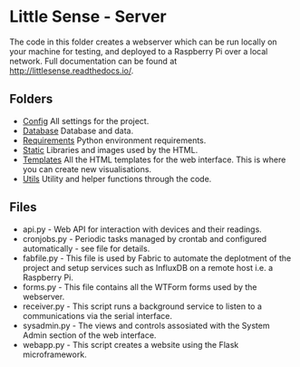# Little Sense - Server
The code in this folder creates a webserver which can be run locally on your machine for testing, and deployed to a Raspberry Pi over a local network. Full documentation can be found at http://littlesense.readthedocs.io/.

## Folders
- [Config](config/) All settings for the project.
- [Database](databases) Database and data.
- [Requirements](requirements/) Python environment requirements.
- [Static](static/) Libraries and images used by the HTML.
- [Templates](templates/) All the HTML templates for the web interface. This is where you can create new visualisations.
- [Utils](utils/) Utility and helper functions through the code.

## Files
- api.py - Web API for interaction with devices and their readings.
- cronjobs.py - Periodic tasks managed by crontab and configured automatically - see file for details. 
- fabfile.py - This file is used by Fabric to automate the deplotment of the project and setup services such as InfluxDB on a remote host i.e. a Raspberry Pi.
- forms.py - This file contains all the WTForm forms used by the webserver.
- receiver.py - This script runs a background service to listen to a communications via the serial interface.
- sysadmin.py - The views and controls assosiated with the System Admin section of the web interface.
- webapp.py - This script creates a website using the Flask microframework. 
